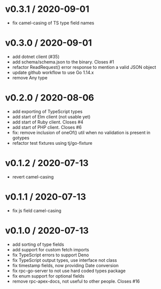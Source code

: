 
v0.3.1 / 2020-09-01
===================

  * fix camel-casing of TS type field names

v0.3.0 / 2020-09-01
===================

  * add dotnet client (#35)
  * add schema/schema.json to the binary. Closes #1
  * refactor ReadRequest() error response to mention a valid JSON object
  * update github workflow to use Go 1.14.x
  * remove Any type

v0.2.0 / 2020-08-06
===================

  * add exporting of TypeScript types
  * add start of Elm client (not usable yet)
  * add start of Ruby client. Closes #4
  * add start of PHP client. Closes #6
  * fix: remove inclusion of oneOf() util when no validation is present in gotypes
  * refactor test fixtures using tj/go-fixture

v0.1.2 / 2020-07-13
===================

  * revert camel-casing

v0.1.1 / 2020-07-13
===================

  * fix js field camel-casing

v0.1.0 / 2020-07-13
===================

  * add sorting of type fields
  * add support for custom fetch imports
  * fix TypeScript errors to support Deno
  * fix TypeScript output types, use interface not class
  * fix timestamp fields, now providing Date conversion
  * fix rpc-go-server to not use hard coded types package
  * fix enum support for optional fields
  * remove rpc-apex-docs, not useful to other people. Closes #16
